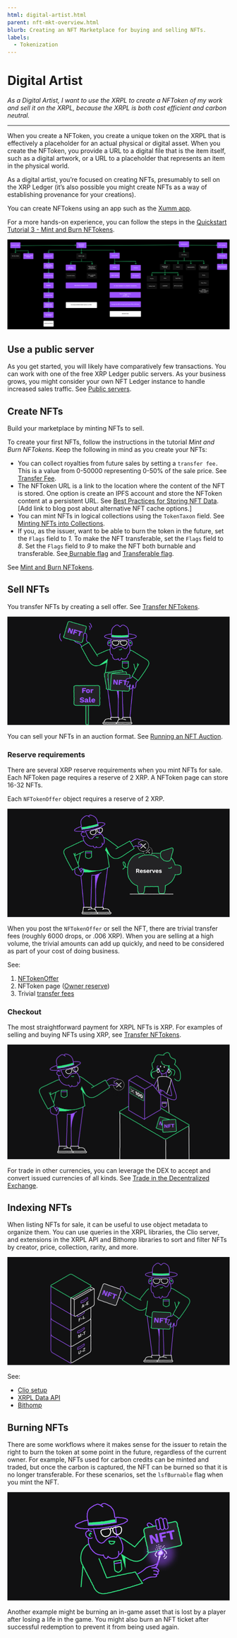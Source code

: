 ```yaml
---
html: digital-artist.html
parent: nft-mkt-overview.html
blurb: Creating an NFT Marketplace for buying and selling NFTs.
labels:
  - Tokenization
---
```

# Digital Artist

_As a Digital Artist, I want to use the XRPL to create a NFToken of my work and sell it on the XRPL, because the XRPL is both cost efficient and carbon neutral._

---

When you create a NFToken, you create a unique token on the XRPL that is effectively a placeholder for an actual physical or digital asset. When you create the NFToken, you provide a URL to a digital file that is the item itself, such as a digital artwork, or a URL to a placeholder that represents an item in the physical world.

As a digital artist, you’re focused on creating NFTs, presumably to sell on the XRP Ledger (it’s  also possible you might create NFTs as a way of establishing provenance for your creations).

You can create NFTokens using an app such as the [Xumm app](https://xumm.app).

For a more hands-on experience, you can follow the steps in the [Quickstart Tutorial 3 - Mint and Burn NFTokens](mint-and-burn-nfts-using-javascript.html). 

[![Digital Artist Flow](img/nft-mkt-digital-artist.png "Digital Artist Flow")](img/nft-mkt-digital-artist.png)

## Use a public server

As you get started, you will likely have comparatively few transactions. You can work with one of the free XRP Ledger public servers. As your business grows, you might consider your own NFT Ledger instance to handle increased sales traffic. See [Public servers](public-servers.html).

## Create NFTs

Build your marketplace by minting NFTs to sell.

To create your first NFTs, follow the instructions in the tutorial _Mint and Burn NFTokens_. Keep the following in mind as you create your NFTs:

* You can collect royalties from future sales by setting a <code>transfer fee<em>. </em></code>This is a value from 0-50000 representing 0-50% of the sale price. See [Transfer Fee](nftoken.html#transferfee).
* The NFToken URL is a link to the location where the content of the NFT is stored. One option is create an IPFS account and store the NFToken content at a persistent URL. See [Best Practices for Storing NFT Data](https://docs.ipfs.io/how-to/best-practices-for-nft-data). [Add link to blog post about alternative NFT cache options.]
* You can mint NFTs in logical collections using the <code>TokenTaxon</code> field. See [Minting NFTs into Collections](nft-collections.html).
* If you, as the issuer, want to be able to burn the token in the future, set the <code>Flags</code> field to <em>1.</em> To make the NFT transferable, set the <code>Flags</code> field to <em>8</em>. Set the <code>Flags</code> field to <em>9</em> to make the NFT both burnable and transferable. See[ Burnable flag](nftoken.html#nftoken-flags) and [Transferable flag](nftoken.html#nftoken-flags).

See [Mint and Burn NFTokens](mint-and-burn-nfts-using-javascript.html).

## Sell NFTs

You transfer NFTs by creating a sell offer. See [Transfer NFTokens](transfer-nfts-using-javascript.html).

![Transferring NFTs](img/uc-nft-transferring-nfts.png)

You can sell your NFTs in an auction format. See [Running an NFT Auction](nftoken-auctions.html).

### Reserve requirements

There are several XRP reserve requirements when you mint NFTs for sale. Each NFToken page requires a reserve of 2 XRP. A NFToken page can store 16-32 NFTs.

Each `NFTokenOffer` object requires a reserve of 2 XRP.

![Reserves](img/uc-nft-reserves.png)

When you post the `NFTokenOffer` or sell the NFT, there are trivial transfer fees (roughly 6000 drops, or .006 XRP). When you are selling at a high volume, the trivial amounts can add up quickly, and need to be considered as part of your cost of doing business.

See:

1. [NFTokenOffer](nft-reserve-requirements.html#nftokenoffer-reserve)
2. NFToken page ([Owner reserve](nft-reserve-requirements.html#owner-reserve))
3. Trivial [transfer fees](transfer-fees.html)

### Checkout

The most straightforward payment for XRPL NFTs is XRP. For examples of selling and buying NFTs using XRP, see [Transfer NFTokens](transfer-nfts-using-javascript.html).

![Checkout](img/uc-nft-checkout.png)

For trade in other currencies, you can leverage the DEX to accept and convert issued currencies of all kinds. See [Trade in the Decentralized Exchange](trade-in-the-decentralized-exchange.html#trade-in-the-decentralized-exchange).


## Indexing NFTs

When listing NFTs for sale, it can be useful to use object metadata to organize them. You can use queries in the XRPL libraries, the Clio server, and extensions in the XRPL API and Bithomp libraries to sort and filter NFTs by creator, price, collection, rarity, and more.

![Indexing NFTs](img/uc-nft-indexing.png)

See:

- [Clio setup](install-clio-on-ubuntu.html) 
- [XRPL Data API](https://api.xrpldata.com/docs/static/index.html#/)
- [Bithomp](https://docs.bithomp.com/#nft-xls-20)


## Burning NFTs

There are some workflows where it makes sense for the issuer to retain the right to burn the token at some point in the future, regardless of the current owner. For example, NFTs used for carbon credits can be minted and traded, but once the carbon is captured, the NFT can be burned so that it is no longer transferable. For these scenarios, set the `lsfBurnable` flag when you mint the NFT.

![Burning NFTs](img/uc-nft-burn.png)

Another example might be burning an in-game asset that is lost by a player after losing a life in the game. You might also burn an NFT ticket after successful redemption to prevent it from being used again.